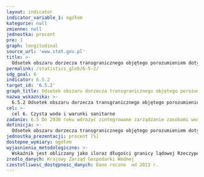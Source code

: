 ```yaml
---
layout: indicator
indicator_variable_1: ogółem
kategorie: null
zmienne: null
jednostka: procent
pre: 1
graph: longitudinal
source_url: 'www.stat.gov.pl'
title: >-
  Odsetek obszaru dorzecza transgranicznego objętego porozumieniem dotyczącym zintegrowanego zarządzania zasobami wodnymi
permalink: /statistics_glob/6-5-2/
sdg_goal: 6
indicator: 6.5.2
target_id: '6.5.2'
graph_title: Odsetek obszaru dorzecza transgranicznego objętego porozumieniem dotyczącym zintegrowanego zarządzania zasobami wodnymi
nazwa_wskaznika: >-
  6.5.2 Odsetek obszaru dorzecza transgranicznego objętego porozumieniem dotyczącym zintegrowanego zarządzania zasobami wodnymi
cel: >-
  cel 6. Czysta woda i warunki sanitarne
zadanie: 6.5 Do 2030 roku wdrożyć zintegrowane zarządzanie zasobami wodnymi na wszystkich poziomach, w tym poprzez współpracę transgraniczną
definicja: >-
  Odsetek obszaru dorzecza transgranicznego objętego porozumieniem dotyczących zintegrowanego zarządzania zasobami wodnymi.
jednostka_prezentacji: procent [%]
dostepne_wymiary: ogółem
wyjasnienia_metodologiczne: >-
  Wskaźnik jest obliczany jako iloraz długości granicy lądowej Rzeczypospolitej Polskiej (RP) objętej rzeczywistą dwustronną i wielostronną współpracą na wodach granicznych, wynikającą z realizacji umów międzynarodowych oraz całkowitej długości granicy lądowej RP, pomnożony przez 100.Wskaźnik ten w latach kolejnych może ulec zwiększeniu w związku z planowanym nawiązaniem współpracy z Białorusią i Rosją.
zrodlo_danych: Krajowy Zarząd Gospodarki Wodnej
czestotliwosc_dostępnosc_danych: Dane roczne  od 2013 r.
---
```

